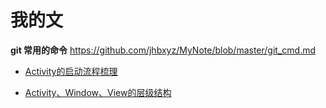 # 我的文

 **git 常用的命令**  https://github.com/jhbxyz/MyNote/blob/master/git_cmd.md

* [Activity的启动流程梳理](https://github.com/jhbxyz/ArticleRecord/blob/master/article/1Activity%E7%9A%84%E5%90%AF%E5%8A%A8%E6%B5%81%E7%A8%8B%E6%A2%B3%E7%90%86.md)

* [Activity、Window、View的层级结构](https://github.com/jhbxyz/ArticleRecord/blob/master/article/2ActivityWindowView%E7%9A%84%E5%B1%82%E7%BA%A7%E7%BB%93%E6%9E%84%E4%B9%8B%E9%97%B4%E7%9A%84%E5%85%B3%E7%B3%BB.md)

